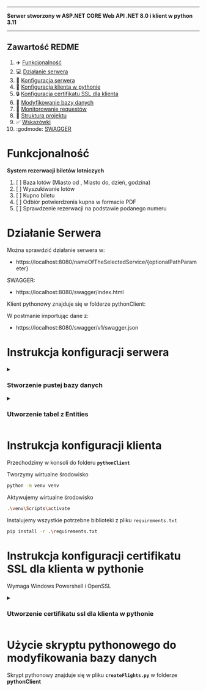 ___
**Serwer stworzony w ASP.NET CORE Web API .NET 8.0 i klient w python 3.11**
___

## Zawartość REDME
1. :airplane: [Funkcjonalność](#funkcjonalność)
2. :computer: [Działanie serwera](#działanie-serwera)
3. :wrench: [Konfiguracja serwera](#instrukcja-konfiguracji-serwera)
4. :dragon: [Konfiguracja klienta w pythonie](#instrukcja-konfiguracji-klienta)
5. :lock: [Konfiguracja certifikatu SSL dla klienta](#instrukcja-konfiguracji-certifikatu-ssl-dla-klienta-w-pythonie)
6. :satellite: [Modyfikowanie bazy danych](#uzycie-skryptu-pythonowego-do-modyfikowania-bazy-danych)
7. :eyes: [Monitorowanie requestów](#instrukcja-monitorowania-requestów)
8. :file_folder: [Struktura projektu](#struktura-projektu)
9. :white_check_mark: [Wskazówki](#wskazówki-użycia)
10. :godmode: [SWAGGER](#swagger)

# Funkcjonalność
**System rezerwacji biletów lotniczych**
1) [ ] Baza lotów (Miasto od , Miasto do, dzień, godzina)
2) [ ] Wyszukiwanie lotów
3) [ ] Kupno biletu
4) [ ] Odbiór potwierdzenia kupna w formacie PDF
5) [ ] Sprawdzenie rezerwacji na podstawie podanego numeru

# Działanie Serwera
Można sprawdzić działanie serwera w:  
- https://localhost:8080/nameOfTheSelectedService/{optionalPathParameter}

SWAGGER:  
- https://localhost:8080/swagger/index.html

Klient pythonowy znajduje się w folderze pythonClient:

W postmanie importując dane z:  
- https://localhost:8080/swagger/v1/swagger.json

# Instrukcja konfiguracji serwera
<details>
<summary><h3>Stworzenie pustej bazy danych</h3></summary>
  Tworzymy bazę danych za pomocą <b><code>SQL Server Object Explorer</code></b>.<br>
  View -> SQL Server Object Explorer -> SQL Server -> Database -> Add new Database<br><br>
  Po stworzeniu bazy danych, odświeżamy ją klikając na nią prawym przyciskiem i Refresh.<br>
  Nastepnie klikamy na nią prawym przyciskiem, wybieramy <b>Properties</b><br>
  z <b>Properties</b> kopiujemy wartość <b>Connection string</b>, które umieszczmy w <b><code>appsettings.json</code></b> w <b>"DefaultConnectionString"</b><br>
</details>
<details>
<summary><h3>Utworzenie tabel z Entities</h3></summary>
  Otwieramy <b><code>Package Manage Console</code></b><br>
  View -> Other Windows -> Package Manage Console<br>
  W <b>Package Manage Console</b> w <b><code>Default project:</code></b>  wybieramy <b><code>DB</code></b><br><br>
  
  Dodanie nowej migracji *\*opcjonalne\**
  ```sh
  add-migration InitialCreateDatabase
  ```
  Wdrożenie migracji i zaktualizowanie bazy danych **\*wymagane\***
  ```sh
  update-database
  ```
</details>

# Instrukcja konfiguracji klienta
Przechodzimy w konsoli do folderu **`pythonClient`**

Tworzymy wirtualne środowisko
```sh
python -m venv venv
```

Aktywujemy wirtualne środowisko
```sh
.\venv\Scripts\activate
```
Instalujemy wszystkie potrzebne biblioteki z pliku `requirements.txt`
```sh
pip install -r .\requirements.txt
```

# Instrukcja konfiguracji certifikatu SSL dla klienta w pythonie
Wymaga Windows Powershell i OpenSSL
<details>
<summary><h3>Utworzenie certifikatu ssl dla klienta w pythonie</h3></summary>
  Otwieramy <b>Windows PowerShell jako administrator</b><br><br>

  Sprawdzamy klucz certifikatu z visual studio i zapisujemy certifakt do zmiennej:
  ```sh
  # Krok 1: Pobierz thumbprint certyfikatu
  $certInfo = dotnet dev-certs https --check
  $certId = $certInfo | Select-String -Pattern "A valid certificate was found: ([A-F0-9]{40})" | ForEach-Object { $_.Matches[0].Groups[1].Value }
  # Write-Output $certId powienien wyświetlić w konsoli 40-znakowy ciąg liter i cyfr będący thumbprintem certifikatu
  Write-Output $certId
  # Krok 2: Użyj zmiennej $certId, aby znaleźć certyfikat w magazynie certyfikatów
  $cert = Get-ChildItem -Path Cert:\CurrentUser\My | Where-Object {$_.Thumbprint -eq $certId}
  # Opcjonalnie: Wyświetl informacje o znalezionym certyfikacie
  if ($cert) {
      Write-Output "Certyfikat znaleziony:"
      Write-Output $cert
  } else {
      Write-Output "Certyfikat z thumbprintem $certId nie został znaleziony."
  }
  ```
  
  Podajemy folder gdzie ma wyeksportować klucz i dowolne haslo :
  ```sh
  $path = "D:\pathToProject\pythonClient"
  Export-PfxCertificate -Cert $cert -FilePath "$path\localhost.pfx" -Password (ConvertTo-SecureString -String twojeDowolneHaslo -Force -AsPlainText)
  ```
  
  Otwieramy openssl np. w <b>C:\Program Files\Git\usr\bin\openssl.exe</b>
  ```sh
  pkcs12 -in D:\pathToProject\pythonClient\localhost.pfx -out D:\pathToProject\pythonClient\certificate.pem -nodes
  ```
  Po wpisaniu polecenia należy podać wcześniej wybrane hasło w tym przykładzie było to twojeDowolneHaslo
</details>

# Użycie skryptu pythonowego do modyfikowania bazy danych
Skrypt pythonowy znajduje się w pliku <b><code>createFlights.py</code></b> w folderze <b>pythonClient</b>
